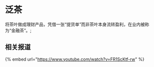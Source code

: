 # 泛茶

将茶叶做成理财产品，凭借一张“提货单”而非茶叶本身流转盈利，在业内被称为“金融茶”。;

## 相关报道

{% embed url="https://www.youtube.com/watch?v=FR1ScKtf-rw" %}

